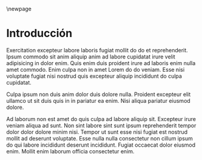 \newpage

# Introducción

Exercitation excepteur labore laboris fugiat mollit do do et reprehenderit. Ipsum commodo sit anim aliquip anim ad labore cupidatat irure velit adipisicing in dolor enim. Quis enim duis proident irure ad laboris enim nulla amet commodo. Enim culpa non in amet Lorem do do veniam. Esse nisi voluptate fugiat nisi nostrud quis excepteur aliquip incididunt do culpa cupidatat.

Culpa ipsum non duis anim dolor duis dolore nulla. Proident excepteur elit ullamco ut sit duis quis in in pariatur ea enim. Nisi aliqua pariatur eiusmod dolore.

Ad laborum non est amet do quis culpa ad labore aliquip sit. Excepteur irure veniam aliqua ad sunt. Non sint labore sint sunt ipsum reprehenderit tempor dolor dolor dolore minim nisi. Tempor ut sunt esse nisi fugiat est nostrud mollit ad deserunt voluptate. Esse nulla nulla consectetur non cillum ipsum do qui labore incididunt deserunt incididunt. Fugiat occaecat dolor eiusmod enim. Mollit enim laborum officia consectetur enim.
